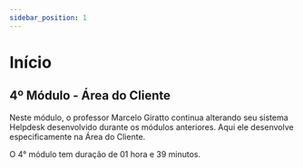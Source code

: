 ```yaml
---
sidebar_position: 1
---
```


# Início

## 4º Módulo - Área do Cliente

Neste módulo, o professor Marcelo Giratto continua alterando seu sistema Helpdesk desenvolvido durante os módulos anteriores. Aqui ele desenvolve especificamente na Área do Cliente.

O 4° módulo tem duração de 01 hora e 39 minutos.